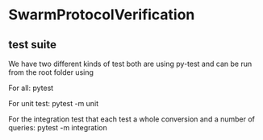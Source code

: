 # SwarmProtocolVerification


## test suite
We have two different kinds of test both are using py-test and can be run from the root folder using

For all:
pytest

For unit test:
pytest -m unit


For the integration test that each test a whole conversion and a number of queries:
pytest -m integration



